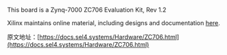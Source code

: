 This board is a Zynq-7000 ZC706 Evaluation Kit, Rev 1.2

Xilinx maintains online material, including designs and documentation [here](http://www.xilinx.com/zc706).

原文地址：[https://docs.sel4.systems/Hardware/ZC706.html](https://docs.sel4.systems/Hardware/ZC706.html)

